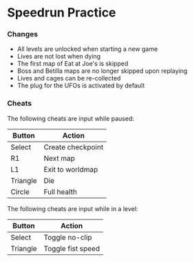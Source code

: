 # Speedrun Practice

### Changes
- All levels are unlocked when starting a new game
- Lives are not lost when dying
- The first map of Eat at Joe's is skipped
- Boss and Betilla maps are no longer skipped upon replaying
- Lives and cages can be re-collected
- The plug for the UFOs is activated by default

### Cheats 
The following cheats are input while paused:

| **Button** | **Action**        |
|------------|-------------------|
| Select     | Create checkpoint |
| R1         | Next map          |
| L1         | Exit to worldmap  |
| Triangle   | Die               |
| Circle     | Full health       |

The following cheats are input while in a level:

| **Button** | **Action**        |
|------------|-------------------|
| Select     | Toggle no-clip    |
| Triangle   | Toggle fist speed |
